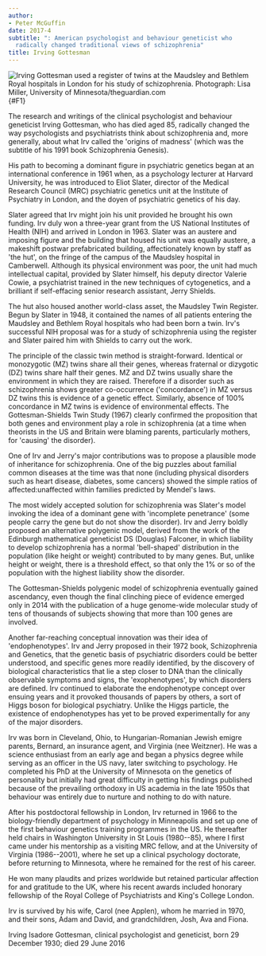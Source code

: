 ```yaml
---
author:
- Peter McGuffin
date: 2017-4
subtitle: ": American psychologist and behaviour geneticist who
  radically changed traditional views of schizophrenia"
title: Irving Gottesman
---
```


![Irving Gottesman used a register of twins at the Maudsley and Bethlem
Royal hospitals in London for his study of schizophrenia. Photograph:
Lisa Miller, University of
Minnesota/[theguardian.com](theguardian.com)](124f1){#F1}

The research and writings of the clinical psychologist and behaviour
geneticist Irving Gottesman, who has died aged 85, radically changed the
way psychologists and psychiatrists think about schizophrenia and, more
generally, about what Irv called the 'origins of madness' (which was the
subtitle of his 1991 book Schizophrenia Genesis).

His path to becoming a dominant figure in psychiatric genetics began at
an international conference in 1961 when, as a psychology lecturer at
Harvard University, he was introduced to Eliot Slater, director of the
Medical Research Council (MRC) psychiatric genetics unit at the
Institute of Psychiatry in London, and the doyen of psychiatric genetics
of his day.

Slater agreed that Irv might join his unit provided he brought his own
funding. Irv duly won a three-year grant from the US National Institutes
of Health (NIH) and arrived in London in 1963. Slater was an austere and
imposing figure and the building that housed his unit was equally
austere, a makeshift postwar prefabricated building, affectionately
known by staff as 'the hut', on the fringe of the campus of the Maudsley
hospital in Camberwell. Although its physical environment was poor, the
unit had much intellectual capital, provided by Slater himself, his
deputy director Valerie Cowie, a psychiatrist trained in the new
techniques of cytogenetics, and a brilliant if self-effacing senior
research assistant, Jerry Shields.

The hut also housed another world-class asset, the Maudsley Twin
Register. Begun by Slater in 1948, it contained the names of all
patients entering the Maudsley and Bethlem Royal hospitals who had been
born a twin. Irv\'s successful NIH proposal was for a study of
schizophrenia using the register and Slater paired him with Shields to
carry out the work.

The principle of the classic twin method is straight-forward. Identical
or monozygotic (MZ) twins share all their genes, whereas fraternal or
dizygotic (DZ) twins share half their genes. MZ and DZ twins usually
share the environment in which they are raised. Therefore if a disorder
such as schizophrenia shows greater co-occurrence ('concordance') in MZ
versus DZ twins this is evidence of a genetic effect. Similarly, absence
of 100% concordance in MZ twins is evidence of environmental effects.
The Gottesman-Shields Twin Study (1967) clearly confirmed the
proposition that both genes and environment play a role in schizophrenia
(at a time when theorists in the US and Britain were blaming parents,
particularly mothers, for 'causing' the disorder).

One of Irv and Jerry\'s major contributions was to propose a plausible
mode of inheritance for schizophrenia. One of the big puzzles about
familial common diseases at the time was that none (including physical
disorders such as heart disease, diabetes, some cancers) showed the
simple ratios of affected:unaffected within families predicted by
Mendel\'s laws.

The most widely accepted solution for schizophrenia was Slater\'s model
invoking the idea of a dominant gene with 'incomplete penetrance' (some
people carry the gene but do not show the disorder). Irv and Jerry
boldly proposed an alternative polygenic model, derived from the work of
the Edinburgh mathematical geneticist DS (Douglas) Falconer, in which
liability to develop schizophrenia has a normal 'bell-shaped'
distribution in the population (like height or weight) contributed to by
many genes. But, unlike height or weight, there is a threshold effect,
so that only the 1% or so of the population with the highest liability
show the disorder.

The Gottesman-Shields polygenic model of schizophrenia eventually gained
ascendancy, even though the final clinching piece of evidence emerged
only in 2014 with the publication of a huge genome-wide molecular study
of tens of thousands of subjects showing that more than 100 genes are
involved.

Another far-reaching conceptual innovation was their idea of
'endophenotypes'. Irv and Jerry proposed in their 1972 book,
Schizophrenia and Genetics, that the genetic basis of psychiatric
disorders could be better understood, and specific genes more readily
identified, by the discovery of biological characteristics that lie a
step closer to DNA than the clinically observable symptoms and signs,
the 'exophenotypes', by which disorders are defined. Irv continued to
elaborate the endophenotype concept over ensuing years and it provoked
thousands of papers by others, a sort of Higgs boson for biological
psychiatry. Unlike the Higgs particle, the existence of endophenotypes
has yet to be proved experimentally for any of the major disorders.

Irv was born in Cleveland, Ohio, to Hungarian-Romanian Jewish emigre
parents, Bernard, an insurance agent, and Virginia (nee Weitzner). He
was a science enthusiast from an early age and began a physics degree
while serving as an officer in the US navy, later switching to
psychology. He completed his PhD at the University of Minnesota on the
genetics of personality but initially had great difficulty in getting
his findings published because of the prevailing orthodoxy in US
academia in the late 1950s that behaviour was entirely due to nurture
and nothing to do with nature.

After his postdoctoral fellowship in London, Irv returned in 1966 to the
biology-friendly department of psychology in Minneapolis and set up one
of the first behaviour genetics training programmes in the US. He
thereafter held chairs in Washington University in St Louis (1980--85),
where I first came under his mentorship as a visiting MRC fellow, and at
the University of Virginia (1986--2001), where he set up a clinical
psychology doctorate, before returning to Minnesota, where he remained
for the rest of his career.

He won many plaudits and prizes worldwide but retained particular
affection for and gratitude to the UK, where his recent awards included
honorary fellowship of the Royal College of Psychiatrists and King\'s
College London.

Irv is survived by his wife, Carol (nee Applen), whom he married in
1970, and their sons, Adam and David, and grandchildren, Josh, Ava and
Fiona.

Irving Isadore Gottesman, clinical psychologist and geneticist, born 29
December 1930; died 29 June 2016
